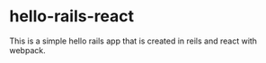 # hello-rails-react
This is a simple hello rails app that is created in reils and react with webpack.
